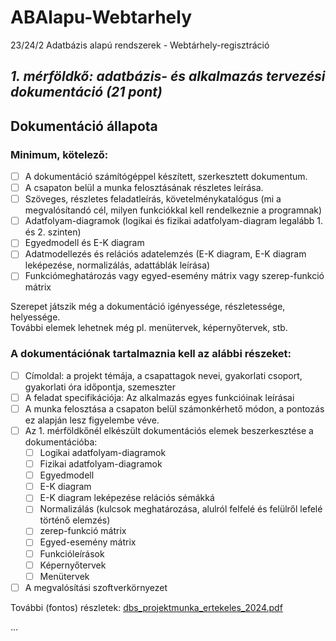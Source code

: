 # ABAlapu-Webtarhely
23/24/2 Adatbázis alapú rendszerek - Webtárhely-regisztráció
## _1. mérföldkő: adatbázis- és alkalmazás tervezési dokumentáció (21 pont)_
## Dokumentáció állapota
### Minimum, kötelező:
- [ ] A dokumentáció számítógéppel készített, szerkesztett dokumentum.
- [ ] A csapaton belül a munka felosztásának részletes leírása.
- [ ] Szöveges, részletes feladatleírás, követelménykatalógus (mi a megvalósítandó cél, milyen
funkciókkal kell rendelkeznie a programnak)
- [ ] Adatfolyam-diagramok (logikai és fizikai adatfolyam-diagram legalább 1. és 2. szinten)
- [ ] Egyedmodell és E-K diagram
- [ ] Adatmodellezés és relációs adatelemzés (E-K diagram, E-K diagram leképezése,
normalizálás, adattáblák leírása)
- [ ] Funkciómeghatározás vagy egyed-esemény mátrix vagy szerep-funkció mátrix

Szerepet játszik még a dokumentáció igényessége, részletessége, helyessége.\
További elemek lehetnek még pl. menütervek, képernyőtervek, stb.

### A dokumentációnak tartalmaznia kell az alábbi részeket:
- [ ] Címoldal: a projekt témája, a csapattagok nevei, gyakorlati csoport, gyakorlati óra időpontja, szemeszter
- [ ] A feladat specifikációja: Az alkalmazás egyes funkcióinak leírásai
- [ ] A munka felosztása a csapaton belül számonkérhető módon, a pontozás ez alapján lesz figyelembe véve.
- [ ] Az 1. mérföldkőnél elkészült dokumentációs elemek beszerkesztése a dokumentációba:
  - [ ] Logikai adatfolyam-diagramok
  - [ ] Fizikai adatfolyam-diagramok
  - [ ] Egyedmodell
  - [ ] E-K diagram
  - [ ] E-K diagram leképezése relációs sémákká
  - [ ] Normalizálás (kulcsok meghatározása, alulról felfelé és felülről lefelé történő elemzés)
  - [ ] zerep-funkció mátrix
  - [ ] Egyed-esemény mátrix
  - [ ] Funkcióleírások
  - [ ] Képernyőtervek
  - [ ] Menütervek
- [ ] A megvalósítási szoftverkörnyezet

További (fontos) részletek: [dbs_projektmunka_ertekeles_2024.pdf](./docs/dbs_projektmunka_ertekeles_2024.pdf)

...
